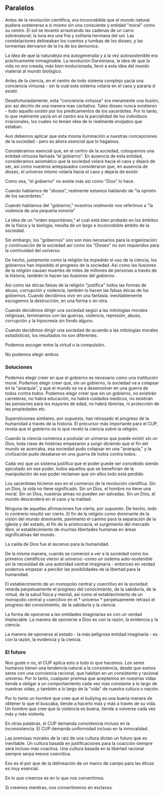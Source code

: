 ## Paralelos

Antes de la revolución científica, era inconcebible que el mundo natural pudiera sostenerse a si mismo sin una consciente y entidad "moral" como su centro. El sol se levantó arrastrando las cadenas de un carro sobrenatural; la luna era una fría y solitaria hermana del sol. Las constelaciones delineaban los cuentos y tumbas de los dioses, y las tormentas derivaron de la ira de los demonios.

La idea de que la naturaleza era autogenerada y a la vez autosostenible era prácticamente inimaginable. La revolución Darwiniana, la idea de que la vida no era creada, más bien evolucionada, llevó a esta idea del mundo material al mundo biológico.

Antes de la ciencia, en el centro de todo sistema complejo yacía una conciencia virtuosa - sin la cual este sistema volaría en el caos y pararía d existir.

Desafortunadamente, esta "conciencia virtuosa" era meramente una ilusión, por así decirlo de una manera mas caritativa. Tales dioses nunca existieron - todo aquello *existió* por los predicamentos de los sacerdotes. Por lo tanto, lo que realmente yacía en el centro era la parcialidad de los individuos irracionales, los cuales no tenían idea de lo realmente enojados que estaban.

Aun debemos aplicar que esta misma iluminación a nuestras concepciones de la sociedad - pero es ahora *esencial* que lo hagamos.

Consideramos esencial que, en el centro de la sociedad, coloquemos una entidad virtuosa llamada "el gobierno". En ausencia de esta entidad, consideramos axiomático que la sociedad volará hacia el caos y dejará de ser, así como nuestros antepasados consideraron que, en ausencia de dioses, el universo mismo volaría hacia el caos y dejaría de existir.

Como sea, "el gobierno" no existe más así como "Dios" lo hace.

Cuando hablamos de "dioses", realmente estamos hablando de "la opinión de los sacerdotes."

Cuando hablamos del "gobierno," nosotros *realmente* nos referimos a "la violencia de una pequeña minoría"

La idea de un "orden espontáneo," el cual está bien probado en los ámbitos de la física y la biología, resulta de un largo e inconcebible ámbito de la sociedad.

Sin embargo, los "gobiernos" son son más necesarios para la organización y continuación de la sociedad así como los "Dioses" no son requeridos para la continuidad del universo.

De hecho, justamente como la religión ha impedido el uso de la ciencia, los gobiernos han impedido el progreso de la sociedad. Así como las ilusiones de la *religión* causan muertes de miles de millones de personas a través de la historia, también lo hacen las ilusiones del *gobierno*.

Así como las éticas falsas de la religión "justifica" todos las formas de abuso, corrupción y violencia, también lo hacen las falsas éticas de los gobiernos. Cuando decidimos vivir en una fantasía. inevitablemente escogemos la destrucción, en una forma o en otra.

Cuando decidimos dirigir una sociedad según a las mitologías morales religiosas, terminamos con las guerras, violencia, represión, abuso, corrupción y la hipocresía sin fondo alguno.

Cuando decidimos dirigir una sociedad de acuerdo a las mitologías morales *estadísticas*, los resultados no son diferentes.

Podemos escoger entre la virtud o la compulsión.

No podemos elegir ambos.

### Soluciones

Podemos elegir creer en que el gobierno es necesario como una institución moral. Podemos elegir creer que, sin un gobierno, la sociedad va a colapsar en la "anarquía", y que el mundo se va a desenvolver en una guerra de todos contra todos. Podemos elegir creer que sin un gobierno, no existirán carreteras, no habrá educación, no habrá cuidados médicos, no existirán las pensiones para los mayores de edad, no habrá librerías, ni protección de las propiedades etc.

Supersticiones similares, por supuesto, han retrasado el progreso de la humanidad a través de la historia. El precursor más importante para el CUP, revela que el gobierno es lo que reveló la ciencia sobre la religión.

Cuando la ciencia comienza a postular un universo que puede existir sin un Dios, toda clase de histérias empezaron a surgir diciendo que el fin del mundo se acercaba, esa sociedad pudo colapsar en una "anarquía," y la civilización pudo desatarse en una guerra de todos contra todos.

Cada vez que un sistema justifica que el poder puede ser concebido siendo ejecutado *sin* ese poder, todos aquellos que se benefician de la manipulación de ese poder reclaman que sin ellos todo está perdido.

Los sacerdotes hicieron eso en el comienzo de la revolución científica. Sin un Dios, la vida no tiene significado. Sin un Dios, el hombre no tiene una moral. Sin un Dios, nuestras almas no pueden ser salvadas. Sin un Dios, el mundo descenderá en el caos y la maldad.

Ninguna de aquellas afirmaciones fue cierta, por supuesto. De hecho, todo lo *contrario* resultó ser cierto. El fin de la religión como dominante de la visión del mundo dominante, pavimento el camino para la separación de la iglesia y del estado, el fin de la aristocracia, el surgimiento del mercado libre, el establecimiento de muchas libertades humanas en áreas significativas del mundo.

La caída de Dios fue el ascenso para la humanidad.

De la misma manera, cuando se comenzó a ver a la sociedad como los primeros científicos vieron al universo -como un sistema auto-sostenible sin la necesidad de una autoridad central imaginaria - entonces en verdad podemos empezar a percibir las posibilidades de la libertad para la humanidad.

El establecimiento de un monopolio central y coercitivo en la sociedad retarda perpetuamente el progreso del conocimiento, de la sabiduría, de la virtud, de la salud física y mental, así como el establecimiento de un monopolio central y coercitivo en el * universo * perpetuamente retrasó el progreso del conocimiento, de la sabiduría y la ciencia.

La forma de oponerse a las entidades imaginarias es con un verdad implacable. La manera de oponerse a Dios es con la razón, la evidencia y la ciencia.

La manera de oponerse al estado - la más peligrosa entidad imaginaria - es con la razón, la evidencia y la ciencia.

### El futuro

Nos guste o no, el CUP aplica esto a todo lo que hacemos. Los seres humanos tienen una tendencia natural a la consistencia, desde que somos seres con una conciencia racional, que habitan en un consistente y racional universo. Por lo tanto, cualquier premisa que aceptemos en nuestras vidas tiende a obligar a un comportamiento cada vez más constante a lo largo de nuestras vidas, y también a lo largo de la "vida" de nuestra cultura o nación.

Por lo tanto un hombre que cree que el bullying es una buena manera de obtener lo que el buscaba, tiende a hacerlo más y más a través de su vida. Un hombre que cree que la violencia es buena, tiende a volverse cada vez más y más violenta.

En otras palabras, el CUP demanda consistencia incluso en la inconsistencia. El CUP demanda uniformidad incluso en la inmoralidad.

Las premisas morales de la raíz de una cultura dictan un futuro que es inevitable. Un cultura basada en justificaciones para la coacción siempre será incluso más coactiva. Una cultura basada en la libertad racional siempre serpa menos coercitiva.

Eso es el por que de la delineación de un marco de campo para las éticas es muy esencial.

En lo que creemos es en lo que nos convertimos.

Si creemos mentiras, nos convertiremos en esclavos.